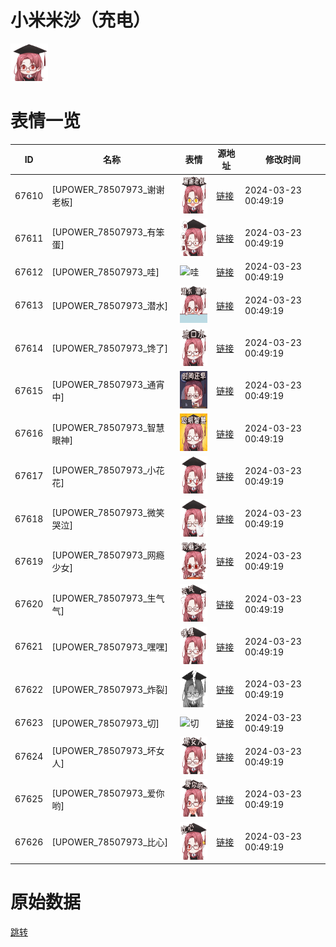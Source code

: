 # 小米米沙（充电）

<img src="./cover.png" height="60" alt="cover" />

# 表情一览

|ID|名称|表情|源地址|修改时间|
|----|----|----|----|----|
|67610|[UPOWER_78507973_谢谢老板]|<img src="./pic/067610_%5BUPOWER_78507973_谢谢老板%5D.png" height="60" alt="谢谢老板"/>|[链接](https://i0.hdslb.com/bfs/garb/ae1acaaf0b2ffc6dc73445f054a843e28e326802.png)|2024-03-23 00:49:19|
|67611|[UPOWER_78507973_有笨蛋]|<img src="./pic/067611_%5BUPOWER_78507973_有笨蛋%5D.png" height="60" alt="有笨蛋"/>|[链接](https://i0.hdslb.com/bfs/garb/c49c52c209d479195afd612d2da1bd72b93eec21.png)|2024-03-23 00:49:19|
|67612|[UPOWER_78507973_哇]|<img src="./pic/067612_%5BUPOWER_78507973_哇%5D.png" height="60" alt="哇"/>|[链接](https://i0.hdslb.com/bfs/garb/45e91197c54a1e009a0b696100259f6e7dc86adc.png)|2024-03-23 00:49:19|
|67613|[UPOWER_78507973_潜水]|<img src="./pic/067613_%5BUPOWER_78507973_潜水%5D.png" height="60" alt="潜水"/>|[链接](https://i0.hdslb.com/bfs/garb/c60f26097b6d3bb9dd90e7b68a7661dc7321af10.png)|2024-03-23 00:49:19|
|67614|[UPOWER_78507973_馋了]|<img src="./pic/067614_%5BUPOWER_78507973_馋了%5D.png" height="60" alt="馋了"/>|[链接](https://i0.hdslb.com/bfs/garb/82a9713d66be3e632bc33116b7a46d846a06ec98.png)|2024-03-23 00:49:19|
|67615|[UPOWER_78507973_通宵中]|<img src="./pic/067615_%5BUPOWER_78507973_通宵中%5D.png" height="60" alt="通宵中"/>|[链接](https://i0.hdslb.com/bfs/garb/0df65cf0a378f6ac4c6f1f2aae234072c7493dde.png)|2024-03-23 00:49:19|
|67616|[UPOWER_78507973_智慧眼神]|<img src="./pic/067616_%5BUPOWER_78507973_智慧眼神%5D.png" height="60" alt="智慧眼神"/>|[链接](https://i0.hdslb.com/bfs/garb/084e1e7d834f1339c3cb0fbf5ee88f5473cfebb1.png)|2024-03-23 00:49:19|
|67617|[UPOWER_78507973_小花花]|<img src="./pic/067617_%5BUPOWER_78507973_小花花%5D.png" height="60" alt="小花花"/>|[链接](https://i0.hdslb.com/bfs/garb/6fcb3ffb8c8cc72ad4f45d113d13a47f4b1a6e24.png)|2024-03-23 00:49:19|
|67618|[UPOWER_78507973_微笑哭泣]|<img src="./pic/067618_%5BUPOWER_78507973_微笑哭泣%5D.png" height="60" alt="微笑哭泣"/>|[链接](https://i0.hdslb.com/bfs/garb/076376be6e236981c0dd4edfd8d885582865bad5.png)|2024-03-23 00:49:19|
|67619|[UPOWER_78507973_网瘾少女]|<img src="./pic/067619_%5BUPOWER_78507973_网瘾少女%5D.png" height="60" alt="网瘾少女"/>|[链接](https://i0.hdslb.com/bfs/garb/c4613002f9e38ea49d2594aeff863ec37929615d.png)|2024-03-23 00:49:19|
|67620|[UPOWER_78507973_生气气]|<img src="./pic/067620_%5BUPOWER_78507973_生气气%5D.png" height="60" alt="生气气"/>|[链接](https://i0.hdslb.com/bfs/garb/f717c4b4453b69c798bf84a3da6ddb5d26c67aec.png)|2024-03-23 00:49:19|
|67621|[UPOWER_78507973_嘿嘿]|<img src="./pic/067621_%5BUPOWER_78507973_嘿嘿%5D.png" height="60" alt="嘿嘿"/>|[链接](https://i0.hdslb.com/bfs/garb/d8b6c664030ce6d8af05450f4f126ddc25c92bfb.png)|2024-03-23 00:49:19|
|67622|[UPOWER_78507973_炸裂]|<img src="./pic/067622_%5BUPOWER_78507973_炸裂%5D.png" height="60" alt="炸裂"/>|[链接](https://i0.hdslb.com/bfs/garb/2732dc1076f49e1638e326709abfcd22d082a571.png)|2024-03-23 00:49:19|
|67623|[UPOWER_78507973_切]|<img src="./pic/067623_%5BUPOWER_78507973_切%5D.png" height="60" alt="切"/>|[链接](https://i0.hdslb.com/bfs/garb/8342e5f032db6e1dbfedb162cab590ea47c08ac1.png)|2024-03-23 00:49:19|
|67624|[UPOWER_78507973_坏女人]|<img src="./pic/067624_%5BUPOWER_78507973_坏女人%5D.png" height="60" alt="坏女人"/>|[链接](https://i0.hdslb.com/bfs/garb/a642d1f2bc6c8a12d498e2f104fbffd5fdca4d24.png)|2024-03-23 00:49:19|
|67625|[UPOWER_78507973_爱你哟]|<img src="./pic/067625_%5BUPOWER_78507973_爱你哟%5D.png" height="60" alt="爱你哟"/>|[链接](https://i0.hdslb.com/bfs/garb/70dd29573b981fcec71e74560ecf4e4048cdf83e.png)|2024-03-23 00:49:19|
|67626|[UPOWER_78507973_比心]|<img src="./pic/067626_%5BUPOWER_78507973_比心%5D.png" height="60" alt="比心"/>|[链接](https://i0.hdslb.com/bfs/garb/1f1339f379acf9225ab5ea20a4aeecb62537a8e5.png)|2024-03-23 00:49:19|

# 原始数据

[跳转](./raw.json)

